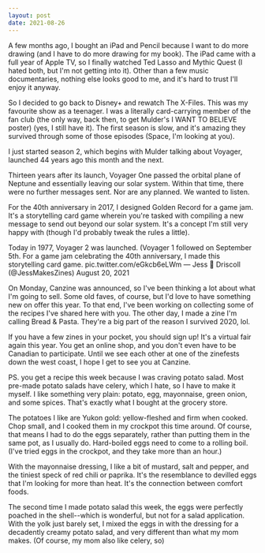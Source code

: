 ```yaml
---
layout: post
date: 2021-08-26
---
```


A few months ago, I bought an iPad and Pencil because I want to do more drawing (and I have to do more drawing for my book). The iPad came with a full year of Apple TV, so I finally watched Ted Lasso and Mythic Quest (I hated both, but I'm not getting into it). Other than a few music documentaries, nothing else looks good to me, and it's hard to trust I'll enjoy it anyway. 

So I decided to go back to Disney+ and rewatch The X-Files. This was my favourite show as a teenager. I was a literally card-carrying member of the fan club (the only way, back then, to get Mulder's I WANT TO BELIEVE poster) (yes, I still have it). The first season is slow, and it's amazing they survived through some of those episodes (Space, I'm looking at you). 

I just started season 2, which begins with Mulder talking about Voyager, launched 44 years ago this month and the next.

Thirteen years after its launch, Voyager One passed the orbital plane of Neptune and essentially leaving our solar system. Within that time, there were no further messages sent. Nor are any planned. We wanted to listen.

For the 40th anniversary in 2017, I designed Golden Record for a game jam. It's a storytelling card game wherein you're tasked with compiling a new message to send out beyond our solar system. It's a concept I'm still very happy with (though I'd probably tweak the rules a little). 

Today in 1977, Voyager 2 was launched. (Voyager 1 followed on September 5th. For a game jam celebrating the 40th anniversary, I made this storytelling card game. pic.twitter.com/eGkcb6eLWm
— Jess 💌 Driscoll (@JessMakesZines) August 20, 2021

On Monday, Canzine was announced, so I've been thinking a lot about what I'm going to sell. Some old faves, of course, but I'd love to have something new on offer this year. To that end, I've been working on collecting some of the recipes I've shared here with you. The other day, I made a zine I'm calling Bread & Pasta. They're a big part of the reason I survived 2020, lol.

If you have a few zines in your pocket, you should sign up! It's a virtual fair again this year. You get an online shop, and you don't even have to be Canadian to participate. Until we see each other at one of the zinefests down the west coast, I hope I get to see you at Canzine.

PS. you get a recipe this week because I was craving potato salad. Most pre-made potato salads have celery, which I hate, so I have to make it myself. I like something very plain: potato, egg, mayonnaise, green onion, and some spices. That's exactly what I bought at the grocery store.

The potatoes I like are Yukon gold: yellow-fleshed and firm when cooked. Chop small, and I cooked them in my crockpot this time around. Of course, that means I had to do the eggs separately, rather than putting them in the same pot, as I usually do. Hard-boiled eggs need to come to a rolling boil. (I've tried eggs in the crockpot, and they take more than an hour.)

With the mayonnaise dressing, I like a bit of mustard, salt and pepper, and the tiniest speck of red chili or paprika. It's the resemblance to devilled eggs that I'm looking for more than heat. It's the connection between comfort foods. 

The second time I made potato salad this week, the eggs were perfectly poached in the shell--which is wonderful, but not for a salad application. With the yolk just barely set, I mixed the eggs in with the dressing for a decadently creamy potato salad, and very different than what my mom makes. (Of course, my mom also like celery, so)
